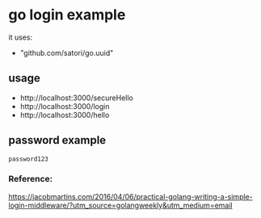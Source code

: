 # go login example

it uses:
  - "github.com/satori/go.uuid"

## usage

- http://localhost:3000/secureHello
- http://localhost:3000/login
- http://localhost:3000/hello

## password example
`password123`

### Reference:
https://jacobmartins.com/2016/04/06/practical-golang-writing-a-simple-login-middleware/?utm_source=golangweekly&utm_medium=email
